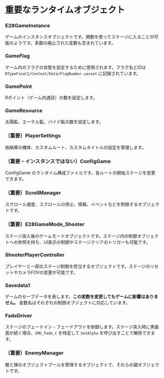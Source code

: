 # 重要なランタイムオブジェクト

### E28GameInstance  
ゲームのインスタンスオブジェクトです。関数を使ってステージに入ることが可能のようです。多数の廃止された変数も含まれています。

### GameFlag  
ゲーム内のフラグの状態を設定するために使用されます。フラグ名とIDは `RTypeFinal2/Content/Data/FlagNumber.uasset` に記録されています。

### GamePoint  
Rポイント（ゲーム内通貨）の数を設定します。

### GameResource  
太陽鉱、エーテル鉱、バイド鉱の数を設定します。

### （重要）PlayerSettings  
格納庫の機体、カスタムルート、カスタムタイトルの設定を管理します。

### （重要・インスタンスではない）ConfigGame  
ConfigGame のランタイム構成ファイルです。各ルートの開始ステージを変更できます。

### （重要）ScrollManager  
スクロール速度、スクロールの停止、情報、イベントなどを制御するオブジェクトです。

### （重要）E28GameMode_Shooter  
ステージ突入後のゲームモードオブジェクトです。ステージ内の制御オブジェクトへの参照を持ち、UI表示の制御やステージクリアのトリガーも可能です。

### ShooterPlayerController  
プレイヤーと一部のステージ制御を担当するオブジェクトです。ステージのリセットやカメラFOVの変更が可能です。

### Savedata1  
ゲームのセーブデータを表します。**この変数を変更してもゲームに影響はありません。** 変数名はそれぞれの制御オブジェクトに対応しています。

### FadeDriver  
ステージのフェードイン・フェードアウトを制御します。ステージ突入時に黒画面が続く場合、`UMG_Fade_C` を特定して `SetAlpha` を呼び出すことで解除できます。

### （重要）EnemyManager  
敵と弾のオブジェクトプールを管理するオブジェクトで、それらの親オブジェクトです。
